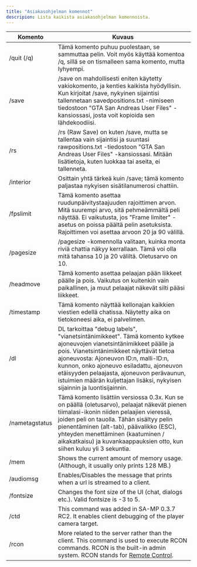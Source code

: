 ```yaml
---
title: "Asiakasohjelman komennot"
descripion: Lista kaikista asiakasohjelman komennoista.
---
```


| Komento        | Kuvaus                                                                                                                                                                                                                                                                                                          |
| -------------- | -------------------------------------------------------------------------------------------------------------------------------------------------------------------------------------------------------------------------------------------------------------------------------------------------------------------- |
| /quit (/q)     | Tämä komento puhuu puolestaan, se sammuttaa pelin. Voit myös käyttää komentoa /q, sillä se on tismalleen sama komento, mutta lyhyempi.                                                                                                                                                                                                 |
| /save          | /save on mahdollisesti eniten käytetty vakiokomento, ja kenties kaikista hyödyllisin. Kun kirjoitat /save, nykyinen sijaintisi tallennetaan savedpositions.txt -nimiseen tiedostoon "GTA San Andreas User Files" -kansiossasi, josta voit kopioida sen lähdekoodiisi.                                                                          |
| /rs            | /rs (Raw Save) on kuten /save, mutta se tallentaa vain sijaintisi ja suuntasi rawpositions.txt -tiedostoon "GTA San Andreas User Files" -kansiossasi. Mitään lisätietoja, kuten luokkaa tai aseita, ei tallenneta.                                                                                                                   |
| /interior      | Osittain yhtä tärkeä kuin /save; tämä komento paljastaa nykyisen sisätilanumerosi chattiin.                                                                                                                                                                                                                            |
| /fpslimit      | Tämä komento asettaa ruudunpäivitystaajuuden rajoittimen arvon. Mitä suurempi arvo, sitä pehmeämmältä peli näyttää. Ei vaikutusta, jos "Frame limiter" -asetus on poissa päältä pelin asetuksista. Rajoittimen voi asettaa arvoon 20 ja 90 välillä.                                                                                      |
| /pagesize      | /pagesize -komennolla valitaan, kuinka monta riviä chattia näkyy kerrallaan. Tämä voi olla mitä tahansa 10 ja 20 väliltä. Oletusarvo on 10.                                                                                                                                                                        |
| /headmove      | Tämä komento asettaa pelaajan pään liikkeet päälle ja pois. Vaikutus on kuitenkin vain paikallinen, ja muut pelaajat näkevät silti pääsi liikkeet.                                                                                                                                                                          |
| /timestamp     | Tämä komento näyttää kellonajan kaikkien viestien edellä chatissa. Näytetty aika on tietokoneesi aika, ei palvelimen.                                                                                                                                                                     |
| /dl            | DL tarkoittaa "debug labels", "vianetsintänimikkeet". Tämä komento kytkee ajoneuvojen vianetsintänimikkeet päälle ja pois. Vianetsintänimikkeet näyttävät tietoa ajoneuvosta: Ajoneuvon ID:n, malli-ID:n, kunnon, onko ajoneuvo esiladattu, ajoneuvon etäisyyden pelaajasta, ajoneuvon perävaunun, istuimien määrän kuljettajan lisäksi, nykyisen sijainnin ja luontisijainnin.                                                                     |
| /nametagstatus | Tämä komento lisättiin versiossa 0.3x. Kun se on päällä (oletusarvo), pelaajat näkevät pienen tiimalasi-ikonin niiden pelaajien vieressä, joiden peli on tauolla. Tähän sisältyy pelin pienentäminen (alt-tab), päävalikko (ESC), yhteyden menettäminen (kaatuminen / aikakatkaisu) ja kuvankaappauksien otto, kun siihen kuluu yli 3 sekuntia. |
| /mem           | Shows the current amount of memory usage. (Although, it usually only prints 128 MB.)                                                                                                                                                                                                                                 |
| /audiomsg      | Enables/Disables the message that prints when a url is streamed to a client.                                                                                                                                                                                                                                         |
| /fontsize      | Changes the font size of the UI (chat, dialogs etc.). Valid fontsize is -3 to 5.                                                                                                                                                                                                                                     |
| /ctd           | This command was added in SA-MP 0.3.7 RC2. It enables client debugging of the player camera target.                                                                                                                                                                                                                  |
| /rcon          | More related to the server rather than the client. This command is used to execute RCON commands. RCON is the built-in admin system. RCON stands for [Remote Control](../server/ControllingServer#using-rcon).                                                                                                       |
